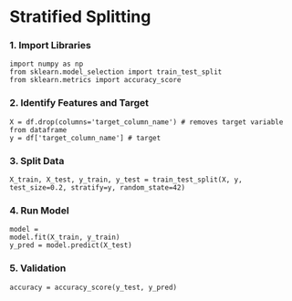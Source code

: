 # Stratified Splitting
### 1. Import Libraries
    import numpy as np
    from sklearn.model_selection import train_test_split
    from sklearn.metrics import accuracy_score
### 2. Identify Features and Target
    X = df.drop(columns='target_column_name') # removes target variable from dataframe
    y = df['target_column_name'] # target
### 3. Split Data
    X_train, X_test, y_train, y_test = train_test_split(X, y, test_size=0.2, stratify=y, random_state=42)
### 4. Run Model
    model =
    model.fit(X_train, y_train)
    y_pred = model.predict(X_test)
### 5. Validation
    accuracy = accuracy_score(y_test, y_pred)
